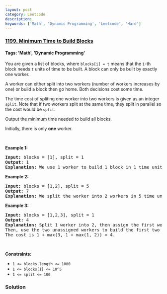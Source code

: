 ```yaml
---
layout: post
category: Leetcode
description: 
keywords: ['Math', 'Dynamic Programming', 'Leetcode', 'Hard']
---
```

### [1199. Minimum Time to Build Blocks](https://leetcode.com/problems/minimum-time-to-build-blocks)

#### Tags: 'Math', 'Dynamic Programming'

<div class="content__u3I1 question-content__JfgR"><div><p>You are given a list of blocks, where <code>blocks[i] = t</code> means that the <code>i</code>-th block needs <code>t</code> units of time to be built. A block can only be built by exactly one worker.</p>
<p>A worker can either split into two workers (number of workers increases by one) or build a block then go home. Both decisions cost some time.</p>
<p>The time cost of spliting one worker into two workers is given as an integer <code>split</code>. Note that if two workers split at the same time, they split in parallel so the cost would be <code>split</code>.</p>
<p>Output the minimum time needed to build all blocks.</p>
<p>Initially, there is only <strong>one</strong> worker.</p>
<p> </p>
<p><strong>Example 1:</strong></p>
<pre><strong>Input:</strong> blocks = [1], split = 1
<strong>Output:</strong> 1
<strong>Explanation: </strong>We use 1 worker to build 1 block in 1 time unit.
</pre>
<p><strong>Example 2:</strong></p>
<pre><strong>Input:</strong> blocks = [1,2], split = 5
<strong>Output:</strong> 7
<strong>Explanation: </strong>We split the worker into 2 workers in 5 time units then assign each of them to a block so the cost is 5 + max(1, 2) = 7.
</pre>
<p><strong>Example 3:</strong></p>
<pre><strong>Input:</strong> blocks = [1,2,3], split = 1
<strong>Output:</strong> 4
<strong>Explanation: </strong>Split 1 worker into 2, then assign the first worker to the last block and split the second worker into 2.
Then, use the two unassigned workers to build the first two blocks.
The cost is 1 + max(3, 1 + max(1, 2)) = 4.
</pre>
<p> </p>
<p><strong>Constraints:</strong></p>
<ul>
<li><code>1 &lt;= blocks.length &lt;= 1000</code></li>
<li><code>1 &lt;= blocks[i] &lt;= 10^5</code></li>
<li><code>1 &lt;= split &lt;= 100</code></li>
</ul>
</div></div>

### Solution
